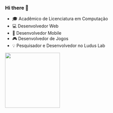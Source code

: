 ### Hi there 👋


- 🎓 Acadêmico de Licenciatura em Computação
- 💻 Desenvolvedor Web
- 📱 Desenvolvedor Mobile
- 🎮 Desenvolvedor de Jogos
- 💡 Pesquisador e Desenvolvedor no Ludus Lab

 <div>
  <a href="https://github.com/Rolinzinho48">
  <img height="180em" src="https://github-readme-stats.vercel.app/api/top-langs/?username=Rolinzinho48&layout=compact&langs_count=7&theme=dark"/>
</div>
